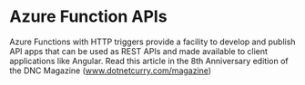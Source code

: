 # Azure Function APIs
 Azure Functions with HTTP triggers provide a facility to develop and publish API apps that can be used as REST APIs and made available to client applications like Angular. Read this article in the 8th Anniversary edition of the DNC Magazine (www.dotnetcurry.com/magazine)
